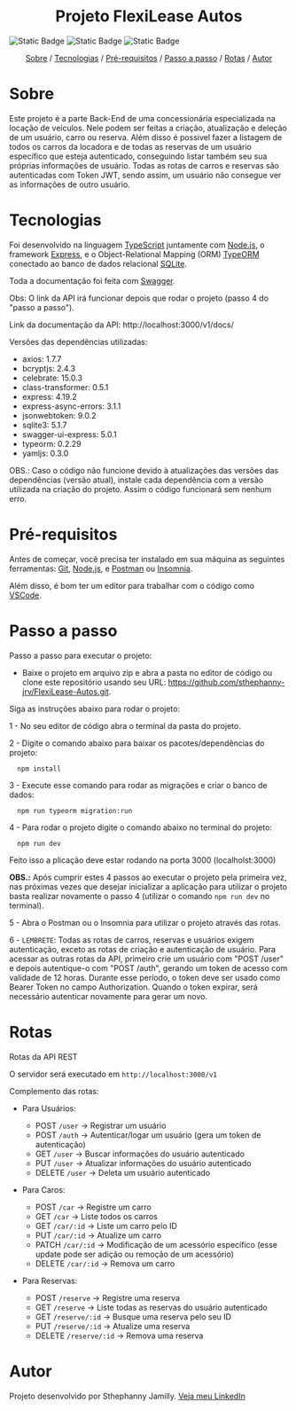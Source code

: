 <h1 align="center">Projeto FlexiLease Autos</h1>
<p><img alt="Static Badge" src="https://img.shields.io/badge/license%20-%20ISC%20-%20green"> <img alt="Static Badge" src="https://img.shields.io/badge/version-1.0.0-blue"> <img alt="Static Badge" src="https://img.shields.io/badge/release%20date-october-turquoise"></p>

<p align="center">
    <a href="#sobre">Sobre</a> /
    <a href="#tecnologias">Tecnologias</a> /
    <a href="#pré-requisitos">Pré-requisitos</a> /
    <a href="#passo-a-passo">Passo a passo</a> /
    <a href="#rotas">Rotas</a> /
    <a href="#autor">Autor</a>
</p>

# Sobre

Este projeto é a parte Back-End de uma concessionária especializada na locação de veículos. Nele podem ser feitas a criação, atualização e deleção de um usuário, carro ou reserva. Além disso é possivel fazer a listagem de todos os carros da locadora e de todas as reservas de um usuário específico que esteja autenticado, conseguindo listar também seu sua próprias informações de usuário. Todas as rotas de carros e reservas são autenticadas com Token JWT, sendo assim, um usuário não consegue ver as informações de outro usuário.

# Tecnologias

Foi desenvolvido na linguagem [TypeScript](https://www.typescriptlang.org/) juntamente com [Node.js](https://nodejs.org/en/about), o framework [Express](https://developer.mozilla.org/en-US/docs/Learn/Server-side/Express_Nodejs/Introduction), e o Object-Relational Mapping (ORM) [TypeORM](https://typeorm.io/) conectado ao banco de dados relacional [SQLite](https://www.sqlite.org/about.html).

Toda a documentação foi feita com [Swagger](https://swagger.io/specification/).

Obs: O link da API irá funcionar depois que rodar o projeto (passo 4 do "passo a passo").

Link da documentação da API: http://localhost:3000/v1/docs/

Versões das dependências utilizadas:

- axios: 1.7.7
- bcryptjs: 2.4.3
- celebrate: 15.0.3
- class-transformer: 0.5.1
- express: 4.19.2
- express-async-errors: 3.1.1
- jsonwebtoken: 9.0.2
- sqlite3: 5.1.7
- swagger-ui-express: 5.0.1
- typeorm: 0.2.29
- yamljs: 0.3.0

OBS.: Caso o código não funcione devido à atualizações das versões das dependências (versão atual), instale cada dependência com a versão utilizada na criação do projeto. Assim o código funcionará sem nenhum erro.

# Pré-requisitos

Antes de começar, você precisa ter instalado em sua máquina as seguintes ferramentas: [Git](https://git-scm.com/), [Node.js](https://nodejs.org/en), e [Postman](https://www.postman.com/downloads/) ou [Insomnia](https://insomnia.rest/).

Além disso, é bom ter um editor para trabalhar com o código como [VSCode](https://code.visualstudio.com/).

# Passo a passo

Passo a passo para executar o projeto:

- Baixe o projeto em arquivo zip e abra a pasta no editor de código ou clone este repositório usando seu URL: https://github.com/sthephanny-jrv/FlexiLease-Autos.git.

Siga as instruções abaixo para rodar o projeto:

1 - No seu editor de código abra o terminal da pasta do projeto.

2 - Digite o comando abaixo para baixar os pacotes/dependências do projeto:

      npm install

3 - Execute esse comando para rodar as migrações e criar o banco de dados:

      npm run typeorm migration:run

4 - Para rodar o projeto digite o comando abaixo no terminal do projeto:

      npm run dev

Feito isso a plicação deve estar rodando na porta 3000 (localholst:3000)

**OBS.:** Após cumprir estes 4 passos ao executar o projeto pela primeira vez, nas próximas vezes que desejar inicializar a aplicação para utilizar o projeto basta realizar novamente o passo 4 (utilizar o comando `npm run dev` no terminal).

5 - Abra o Postman ou o Insomnia para utilizar o projeto através das rotas.

6 - `LEMBRETE`: Todas as rotas de carros, reservas e usuários exigem autenticação, exceto as rotas de criação e autenticação de usuário. Para acessar as outras rotas da API, primeiro crie um usuário com "POST /user" e depois autentique-o com "POST /auth", gerando um token de acesso com validade de 12 horas. Durante esse período, o token deve ser usado como Bearer Token no campo Authorization. Quando o token expirar, será necessário autenticar novamente para gerar um novo.

# Rotas

Rotas da API REST

O servidor será executado em `http://localhost:3000/v1`

Complemento das rotas:

- Para Usuários:

  - POST `/user` -> Registrar um usuário
  - POST `/auth` -> Autenticar/logar um usuário (gera um token de autenticação)
  - GET `/user` -> Buscar informações do usuário autenticado
  - PUT `/user` -> Atualizar informações do usuário autenticado
  - DELETE `/user` -> Deleta um usuário autenticado

- Para Caros:

  - POST `/car` -> Registre um carro
  - GET `/car` -> Liste todos os carros
  - GET `/car/:id` -> Liste um carro pelo ID
  - PUT `/car/:id` -> Atualize um carro
  - PATCH `/car/:id` -> Modificação de um acessório específico (esse update pode ser adição ou remoção de um acessório)
  - DELETE `/car/:id` -> Remova um carro

- Para Reservas:

  - POST `/reserve` -> Registre uma reserva
  - GET `/reserve` -> Liste todas as reservas do usuário autenticado
  - GET `/reserve/:id` -> Busque uma reserva pelo seu ID
  - PUT `/reserve/:id` -> Atualize uma reserva
  - DELETE `/reserve/:id` -> Remova uma reserva

# Autor

Projeto desenvolvido por Sthephanny Jamilly. [Veja meu LinkedIn](https://www.linkedin.com/in/sthephanny-jamilly)
